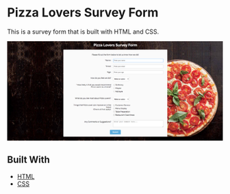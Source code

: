 # Pizza Lovers Survey Form
This is a survey form that is built with HTML and CSS.

![Image description](/images/project_thumbnail.png)

## Built With

* [HTML](https://developer.mozilla.org/en-US/docs/Web/HTML)
* [CSS](https://developer.mozilla.org/en-US/docs/Web/CSS)
